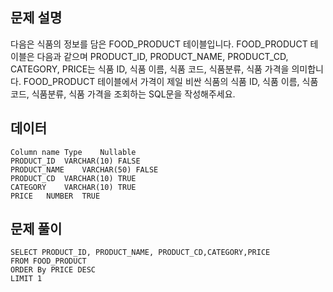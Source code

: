 ## 문제 설명

다음은 식품의 정보를 담은 FOOD_PRODUCT 테이블입니다. FOOD_PRODUCT 테이블은 다음과 같으며 PRODUCT_ID, PRODUCT_NAME, PRODUCT_CD, CATEGORY, PRICE는 식품 ID, 식품 이름, 식품 코드, 식품분류, 식품 가격을 의미합니다.
FOOD_PRODUCT 테이블에서 가격이 제일 비싼 식품의 식품 ID, 식품 이름, 식품 코드, 식품분류, 식품 가격을 조회하는 SQL문을 작성해주세요.

## 데이터

```
Column name	Type	Nullable
PRODUCT_ID	VARCHAR(10)	FALSE
PRODUCT_NAME	VARCHAR(50)	FALSE
PRODUCT_CD	VARCHAR(10)	TRUE
CATEGORY	VARCHAR(10)	TRUE
PRICE	NUMBER	TRUE
```

## 문제 풀이

```
SELECT PRODUCT_ID, PRODUCT_NAME, PRODUCT_CD,CATEGORY,PRICE
FROM FOOD_PRODUCT
ORDER By PRICE DESC
LIMIT 1
```
